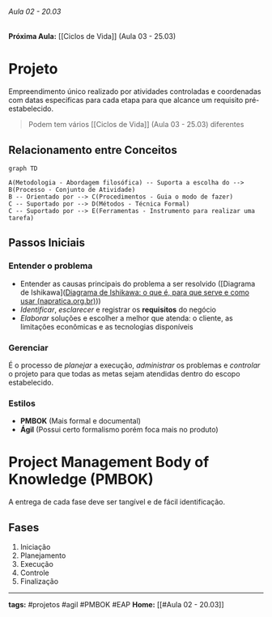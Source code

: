 ###### Aula 02 - 20.03
**Próxima Aula:** [[Ciclos de Vida]] (Aula 03 - 25.03)
# Projeto
Empreendimento único realizado por atividades controladas e coordenadas com datas especificas para cada etapa para que alcance um requisito pré-estabelecido. 

> Podem tem vários [[Ciclos de Vida]] (Aula 03 - 25.03) diferentes

## Relacionamento entre Conceitos
```mermaid
graph TD

A(Metodologia - Abordagem filosófica) -- Suporta a escolha do --> B(Processo - Conjunto de Atividade)
B -- Orientado por --> C(Procedimentos - Guia o modo de fazer)
C -- Suportado por --> D(Métodos - Técnica Formal)
C -- Suportado por --> E(Ferramentas - Instrumento para realizar uma tarefa)
```
## Passos Iniciais
### Entender o problema
- Entender as causas principais do problema a ser resolvido ([Diagrama de Ishikawa]([Diagrama de Ishikawa: o que é, para que serve e como usar (napratica.org.br)](https://www.napratica.org.br/diagrama-de-ishikawa/)))
- *Identificar*, *esclarecer* e registrar os **requisitos** do negócio
- *Elaborar* soluções e escolher a melhor que atenda: o cliente, as limitações econômicas e as tecnologias disponíveis

### Gerenciar
É o processo de *planejar* a execução, *administrar* os problemas e *controlar* o projeto para que todas as metas sejam atendidas dentro do escopo estabelecido.

### Estilos
- **PMBOK** (Mais formal e documental)
- **Ágil** (Possui certo formalismo porém foca mais no produto)

# Project Management Body of Knowledge (PMBOK)
A entrega de cada fase deve ser tangível e de fácil identificação.

## Fases
1. Iniciação
2. Planejamento
3. Execução
4. Controle
5. Finalização

---
**tags:** #projetos #agil #PMBOK #EAP
**Home:** [[#Aula 02 - 20.03]]